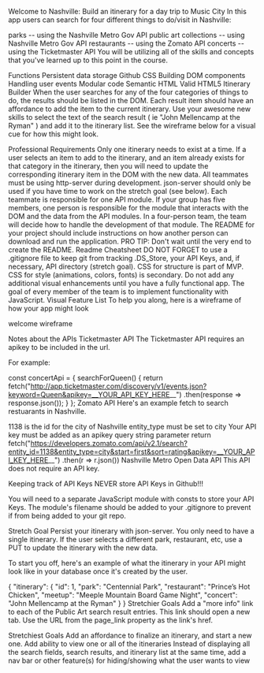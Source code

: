 Welcome to Nashville: Build an itinerary for a day trip to Music City
In this app users can search for four different things to do/visit in Nashville:

parks -- using the Nashville Metro Gov API
public art collections -- using Nashville Metro Gov API
restaurants -- using the Zomato API
concerts -- using the Ticketmaster API
You will be utilizing all of the skills and concepts that you've learned up to this point in the course.

Functions
Persistent data storage
Github
CSS
Building DOM components
Handling user events
Modular code
Semantic HTML
Valid HTML5
Itinerary Builder
When the user searches for any of the four categories of things to do, the results should be listed in the DOM. Each result item should have an affordance to add the item to the current itinerary. Use your awesome new skills to select the text of the search result ( ie "John Mellencamp at the Ryman" ) and add it to the itinerary list. See the wireframe below for a visual cue for how this might look.

Professional Requirements
Only one itinerary needs to exist at a time. If a user selects an item to add to the itinerary, and an item already exists for that category in the itinerary, then you will need to update the corresponding itinerary item in the DOM with the new data.
All teammates must be using http-server during development. json-server should only be used if you have time to work on the stretch goal (see below).
Each teammate is responsible for one API module. If your group has five members, one person is responsible for the module that interacts with the DOM and the data from the API modules. In a four-person team, the team will decide how to handle the development of that module.
The README for your project should include instructions on how another person can download and run the application. PRO TIP: Don't wait until the very end to create the README. Readme Cheatsheet
DO NOT FORGET to use a .gitignore file to keep git from tracking .DS_Store, your API Keys, and, if necessary, API directory (stretch goal).
CSS for structure is part of MVP. CSS for style (animations, colors, fonts) is secondary. Do not add any additional visual enhancements until you have a fully functional app.
The goal of every member of the team is to implement functionality with JavaScript.
Visual Feature List
To help you along, here is a wireframe of how your app might look

welcome wireframe

Notes about the APIs
Ticketmaster API
The Ticketmaster API requires an apikey to be included in the url.

For example:

const concertApi = {
  searchForQueen() {
    return fetch("http://app.ticketmaster.com/discovery/v1/events.json?keyword=Queen&apikey=__YOUR_API_KEY_HERE__")
      .then(response => response.json());
  }
};
Zomato API
Here's an example fetch to search restuarants in Nashville.

1138 is the id for the city of Nashville
entity_type must be set to city
Your API key must be added as an apikey query string parameter
return fetch("https://developers.zomato.com/api/v2.1/search?entity_id=1138&entity_type=city&start=first&sort=rating&apikey=__YOUR_API_KEY_HERE__")
    .then(r => r.json())
Nashville Metro Open Data API
This API does not require an API key.

Keeping track of API Keys
NEVER store API Keys in Github!!!

You will need to a separate JavaScript module with consts to store your API Keys. The module's filename should be added to your .gitignore to prevent if from being added to your git repo.

Stretch Goal
Persist your itinerary with json-server. You only need to have a single itinerary. If the user selects a different park, restaurant, etc, use a PUT to update the itinerary with the new data.

To start you off, here's an example of what the itinerary in your API might look like in your database once it's created by the user.

{
  "itinerary":
      {
        "id": 1,
        "park": "Centennial Park",
        "restaurant": "Prince’s Hot Chicken",
        "meetup": "Meeple Mountain Board Game Night",
        "concert": "John Mellencamp at the Ryman"
      }
}
Stretchier Goals
Add a "more info" link to each of the Public Art search result entries. This link should open a new tab. Use the URL from the page_link property as the link's href.

Stretchiest Goals
Add an affordance to finalize an itinerary, and start a new one.
Add ability to view one or all of the itineraries
Instead of displaying all the search fields, search results, and itinerary list at the same time, add a nav bar or other feature(s) for hiding/showing what the user wants to view